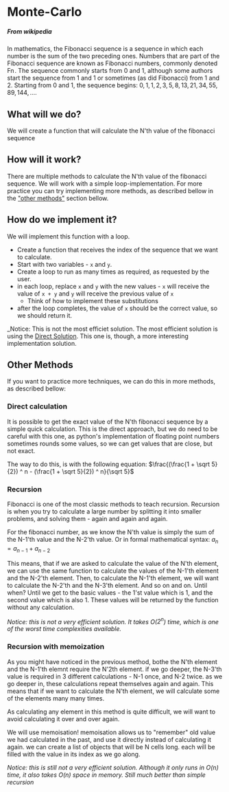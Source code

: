 # Monte-Carlo
##### From wikipedia
In mathematics, the Fibonacci sequence is a sequence in which each number is the sum of the two preceding ones. Numbers that are part of the Fibonacci sequence are known as Fibonacci numbers, commonly denoted Fn . The sequence commonly starts from 0 and 1, although some authors start the sequence from 1 and 1 or sometimes (as did Fibonacci) from 1 and 2. Starting from 0 and 1, the sequence begins:
$0, 1, 1, 2, 3, 5, 8, 13, 21, 34, 55, 89, 144, ....$

## What will we do?
We will create a function that will calculate the N'th value of the fibonacci sequence

## How will it work?
There are multiple methods to calculate the N'th value of the fibonacci sequence. We will work with a simple loop-implementation. For more practice you can try implementing more methods, as described bellow in the ["other methods"](#othermethods) section bellow.

## How do we implement it?
We will implement this function with a loop.
- Create a function that receives the index of the sequence that we want to calculate.
- Start with two variables - `x` and `y`.
- Create a loop to run as many times as required, as requested by the user.
- in each loop, replace `x` and `y` with the new values - `x` will receive the value of `x + y` and `y` will receive the previous value of `x`
  - Think of how to implement these substitutions
- after the loop completes, the value of `x` should be the correct value, so we should return it.

_Notice: This is not the most efficiet solution. The most efficient solution is using the [Direct Solution](#direct). This one is, though, a more interesting implementation solution.

## <a name="othermethods">Other Methods</a>
If you want to practice more techniques, we can do this in more methods, as described bellow:
### <a name="direct">Direct calculation</a>
It is possible to get the exact value of the N'th fibonacci sequence by a simple quick calculation.
This is the direct approach, but we do need to be careful with this one, as python's implementation of floating point numbers sometimes rounds some values, so we can get values that are close, but not exact.

The way to do this, is with the following equation:
$\frac{(\frac{1 + \sqrt 5}{2}) ^ n - (\frac{1 + \sqrt 5}{2}) ^ n}{\sqrt 5}$

### Recursion
Fibonacci is one of the most classic methods to teach recursion.
Recursion is when you try to calculate a large number by splitting it into smaller problems, and solving them - again and again and again.

For the fibonacci number, as we know the N'th value is simply the sum of the N-1'th value and the N-2'th value. Or in formal mathematical syntax:
$a_n = a_{n-1} + a_{n-2}$

This means, that if we are asked to calculate the value of the N'th element, we can use the same function to calculate the values of the N-1'th element and the N-2'th element.
Then, to calculate the N-1'th element, we will want to calculate the N-2'th and the N-3'th element. And so on and on.
Until when? Until we get to the basic values - the 1'st value which is 1, and the second value which is also 1. These values will be returned by the function without any calculation.

_Notice: this is not a very efficient solution. It takes O($2^n$) time, which is one of the worst time complexities available._

### Recursion with memoization
As you might have noticed in the previous method, bothe the N'th element and the N-1'th elemnt require the N'2th element. if we go deeper, the N-3'th value is required in 3 different calculations - N-1 once, and N-2 twice. 
as we go deeper in, these calculations repeat themselves again and again.
This means that if we want to calculate the N'th element, we will calculate some of the elements many many times. 

As calculating any element in this method is quite difficult, we will want to avoid calculating it over and over again.

We will use memoisation!
memoisation allows us to "remember" old value we had calculated in the past, and use it directly instead of calculating it again.
we can create a list of objects that will be N cells long. each will be filled with the value in its index as we go along.

_Notice: this is still not a very efficient solution. Although it only runs in O(n) time, it also takes O(n) space in memory. Still much better than simple recursion_